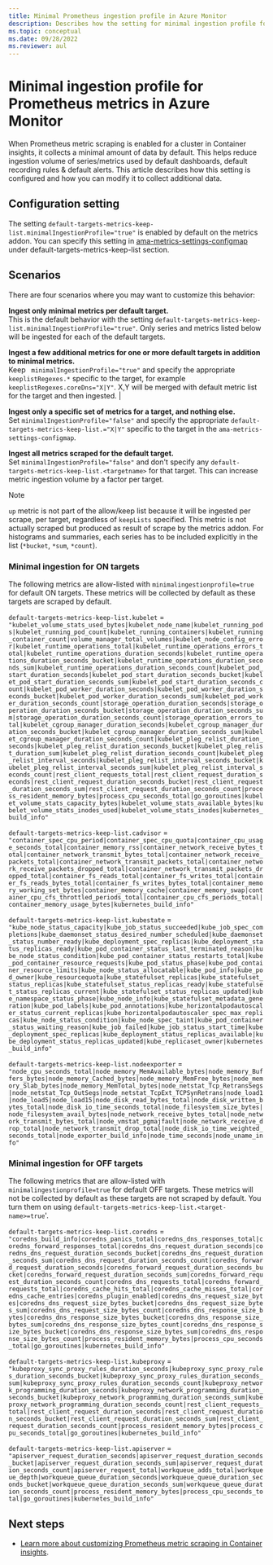 ```yaml
---
title: Minimal Prometheus ingestion profile in Azure Monitor
description: Describes how the setting for minimal ingestion profile for Prometheus metrics in Azure Monitor is configured and how you can modify it to collect additional data.
ms.topic: conceptual
ms.date: 09/28/2022
ms.reviewer: aul
---
```


# Minimal ingestion profile for Prometheus metrics in Azure Monitor
When Prometheus metric scraping is enabled for a cluster in Container insights, it collects a minimal amount of data by default. This helps reduce ingestion volume of series/metrics used by default dashboards, default recording rules & default alerts. This article describes how this setting is configured and how you can modify it to collect additional data.

## Configuration setting
The setting `default-targets-metrics-keep-list.minimalIngestionProfile="true"` is enabled by default on the metrics addon. You can specify this setting in [ama-metrics-settings-configmap](https://aka.ms/azureprometheus-addon-settings-configmap) under default-targets-metrics-keep-list section. 

## Scenarios

There are four scenarios where you may want to customize this behavior:

**Ingest only minimal metrics per default target.**<br>
This is the default behavior  with the setting `default-targets-metrics-keep-list.minimalIngestionProfile="true"`. Only series and metrics listed below will be ingested for each of the default targets.

**Ingest a few additional metrics for one or more default targets in addition to minimal metrics.**<br>
Keep ` minimalIngestionProfile="true"` and specify the appropriate `keeplistRegexes.*` specific to the target, for example `keeplistRegexes.coreDns="X|Y"`. X,Y will be merged with default metric list for the target and then ingested. |


**Ingest only a specific set of metrics for a target, and nothing else.**<br>
Set `minimalIngestionProfile="false"` and specify the appropriate `default-targets-metrics-keep-list.="X|Y"` specific to the target in the `ama-metrics-settings-configmap`.


**Ingest all metrics scraped for the default target.**<br>
Set `minimalIngestionProfile="false"` and don't specify any `default-targets-metrics-keep-list.<targetname>` for that target. This can increase metric ingestion volume by a factor per target.


> [!NOTE]
> `up` metric is not part of the allow/keep list because it will be ingested per scrape, per target, regardless of `keepLists` specified. This metric is not actually scraped but produced as result of scrape by the metrics addon. For histograms and summaries, each series has to be included explicitly in the list (`*bucket`, `*sum`, `*count`).

### Minimal ingestion for ON targets
The following metrics are allow-listed with `minimalingestionprofile=true` for default ON targets. These metrics will be collected by default as these targets are scraped by default.

`default-targets-metrics-keep-list.kubelet` = `"kubelet_volume_stats_used_bytes|kubelet_node_name|kubelet_running_pods|kubelet_running_pod_count|kubelet_running_containers|kubelet_running_container_count|volume_manager_total_volumes|kubelet_node_config_error|kubelet_runtime_operations_total|kubelet_runtime_operations_errors_total|kubelet_runtime_operations_duration_seconds|kubelet_runtime_operations_duration_seconds_bucket|kubelet_runtime_operations_duration_seconds_sum|kubelet_runtime_operations_duration_seconds_count|kubelet_pod_start_duration_seconds|kubelet_pod_start_duration_seconds_bucket|kubelet_pod_start_duration_seconds_sum|kubelet_pod_start_duration_seconds_count|kubelet_pod_worker_duration_seconds|kubelet_pod_worker_duration_seconds_bucket|kubelet_pod_worker_duration_seconds_sum|kubelet_pod_worker_duration_seconds_count|storage_operation_duration_seconds|storage_operation_duration_seconds_bucket|storage_operation_duration_seconds_sum|storage_operation_duration_seconds_count|storage_operation_errors_total|kubelet_cgroup_manager_duration_seconds|kubelet_cgroup_manager_duration_seconds_bucket|kubelet_cgroup_manager_duration_seconds_sum|kubelet_cgroup_manager_duration_seconds_count|kubelet_pleg_relist_duration_seconds|kubelet_pleg_relist_duration_seconds_bucket|kubelet_pleg_relist_duration_sum|kubelet_pleg_relist_duration_seconds_count|kubelet_pleg_relist_interval_seconds|kubelet_pleg_relist_interval_seconds_bucket|kubelet_pleg_relist_interval_seconds_sum|kubelet_pleg_relist_interval_seconds_count|rest_client_requests_total|rest_client_request_duration_seconds|rest_client_request_duration_seconds_bucket|rest_client_request_duration_seconds_sum|rest_client_request_duration_seconds_count|process_resident_memory_bytes|process_cpu_seconds_total|go_goroutines|kubelet_volume_stats_capacity_bytes|kubelet_volume_stats_available_bytes|kubelet_volume_stats_inodes_used|kubelet_volume_stats_inodes|kubernetes_build_info"`

`default-targets-metrics-keep-list.cadvisor` = `"container_spec_cpu_period|container_spec_cpu_quota|container_cpu_usage_seconds_total|container_memory_rss|container_network_receive_bytes_total|container_network_transmit_bytes_total|container_network_receive_packets_total|container_network_transmit_packets_total|container_network_receive_packets_dropped_total|container_network_transmit_packets_dropped_total|container_fs_reads_total|container_fs_writes_total|container_fs_reads_bytes_total|container_fs_writes_bytes_total|container_memory_working_set_bytes|container_memory_cache|container_memory_swap|container_cpu_cfs_throttled_periods_total|container_cpu_cfs_periods_total|container_memory_usage_bytes|kubernetes_build_info"`

`default-targets-metrics-keep-list.kubestate` = `"kube_node_status_capacity|kube_job_status_succeeded|kube_job_spec_completions|kube_daemonset_status_desired_number_scheduled|kube_daemonset_status_number_ready|kube_deployment_spec_replicas|kube_deployment_status_replicas_ready|kube_pod_container_status_last_terminated_reason|kube_node_status_condition|kube_pod_container_status_restarts_total|kube_pod_container_resource_requests|kube_pod_status_phase|kube_pod_container_resource_limits|kube_node_status_allocatable|kube_pod_info|kube_pod_owner|kube_resourcequota|kube_statefulset_replicas|kube_statefulset_status_replicas|kube_statefulset_status_replicas_ready|kube_statefulset_status_replicas_current|kube_statefulset_status_replicas_updated|kube_namespace_status_phase|kube_node_info|kube_statefulset_metadata_generation|kube_pod_labels|kube_pod_annotations|kube_horizontalpodautoscaler_status_current_replicas|kube_horizontalpodautoscaler_spec_max_replicas|kube_node_status_condition|kube_node_spec_taint|kube_pod_container_status_waiting_reason|kube_job_failed|kube_job_status_start_time|kube_deployment_spec_replicas|kube_deployment_status_replicas_available|kube_deployment_status_replicas_updated|kube_replicaset_owner|kubernetes_build_info"`

`default-targets-metrics-keep-list.nodeexporter` = `"node_cpu_seconds_total|node_memory_MemAvailable_bytes|node_memory_Buffers_bytes|node_memory_Cached_bytes|node_memory_MemFree_bytes|node_memory_Slab_bytes|node_memory_MemTotal_bytes|node_netstat_Tcp_RetransSegs|node_netstat_Tcp_OutSegs|node_netstat_TcpExt_TCPSynRetrans|node_load1|node_load5|node_load15|node_disk_read_bytes_total|node_disk_written_bytes_total|node_disk_io_time_seconds_total|node_filesystem_size_bytes|node_filesystem_avail_bytes|node_network_receive_bytes_total|node_network_transmit_bytes_total|node_vmstat_pgmajfault|node_network_receive_drop_total|node_network_transmit_drop_total|node_disk_io_time_weighted_seconds_total|node_exporter_build_info|node_time_seconds|node_uname_info"`

### Minimal ingestion for OFF targets
The following metrics that are allow-listed with `minimalingestionprofile=true` for default OFF targets. These metrics will not be collected by default as these targets are not scraped by default. You turn them on using `default-targets-metrics-keep-list.<target-name>=true`'.

`default-targets-metrics-keep-list.coredns` = `"coredns_build_info|coredns_panics_total|coredns_dns_responses_total|coredns_forward_responses_total|coredns_dns_request_duration_seconds|coredns_dns_request_duration_seconds_bucket|coredns_dns_request_duration_seconds_sum|coredns_dns_request_duration_seconds_count|coredns_forward_request_duration_seconds|coredns_forward_request_duration_seconds_bucket|coredns_forward_request_duration_seconds_sum|coredns_forward_request_duration_seconds_count|coredns_dns_requests_total|coredns_forward_requests_total|coredns_cache_hits_total|coredns_cache_misses_total|coredns_cache_entries|coredns_plugin_enabled|coredns_dns_request_size_bytes|coredns_dns_request_size_bytes_bucket|coredns_dns_request_size_bytes_sum|coredns_dns_request_size_bytes_count|coredns_dns_response_size_bytes|coredns_dns_response_size_bytes_bucket|coredns_dns_response_size_bytes_sum|coredns_dns_response_size_bytes_count|coredns_dns_response_size_bytes_bucket|coredns_dns_response_size_bytes_sum|coredns_dns_response_size_bytes_count|process_resident_memory_bytes|process_cpu_seconds_total|go_goroutines|kubernetes_build_info"`

`default-targets-metrics-keep-list.kubeproxy` = `"kubeproxy_sync_proxy_rules_duration_seconds|kubeproxy_sync_proxy_rules_duration_seconds_bucket|kubeproxy_sync_proxy_rules_duration_seconds_sum|kubeproxy_sync_proxy_rules_duration_seconds_count|kubeproxy_network_programming_duration_seconds|kubeproxy_network_programming_duration_seconds_bucket|kubeproxy_network_programming_duration_seconds_sum|kubeproxy_network_programming_duration_seconds_count|rest_client_requests_total|rest_client_request_duration_seconds|rest_client_request_duration_seconds_bucket|rest_client_request_duration_seconds_sum|rest_client_request_duration_seconds_count|process_resident_memory_bytes|process_cpu_seconds_total|go_goroutines|kubernetes_build_info"`

`default-targets-metrics-keep-list.apiserver` = `"apiserver_request_duration_seconds|apiserver_request_duration_seconds_bucket|apiserver_request_duration_seconds_sum|apiserver_request_duration_seconds_count|apiserver_request_total|workqueue_adds_total|workqueue_depth|workqueue_queue_duration_seconds|workqueue_queue_duration_seconds_bucket|workqueue_queue_duration_seconds_sum|workqueue_queue_duration_seconds_count|process_resident_memory_bytes|process_cpu_seconds_total|go_goroutines|kubernetes_build_info"`

## Next steps

- [Learn more about customizing Prometheus metric scraping in Container insights](prometheus-metrics-scrape-configuration.md).
